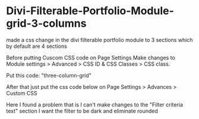 # Divi-Filterable-Portfolio-Module-grid-3-columns
made a css change in the divi filterable portfolio module to 3 sections which by default are 4 sections

Before putting Cuscom CSS code on Page Settings
Make changes to Module settings > Advanced > CSS ID & CSS Classes > CSS class. 

Put this code: "three-column-grid"

After that just put the css code below on Page Settings > Advances > Custom CSS


Here I found a problem that is I can't make changes to the "Filter criteria text" section I want the filter to be dark and eliminate rounded
